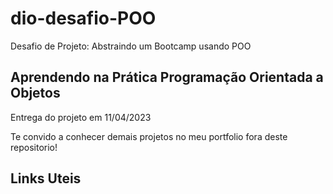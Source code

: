 # dio-desafio-POO
Desafio de Projeto: Abstraindo um Bootcamp usando POO

## Aprendendo na Prática Programação Orientada a Objetos

Entrega do projeto em 11/04/2023


Te convido a conhecer demais projetos no meu portfolio fora deste repositorio!


## Links Uteis 



